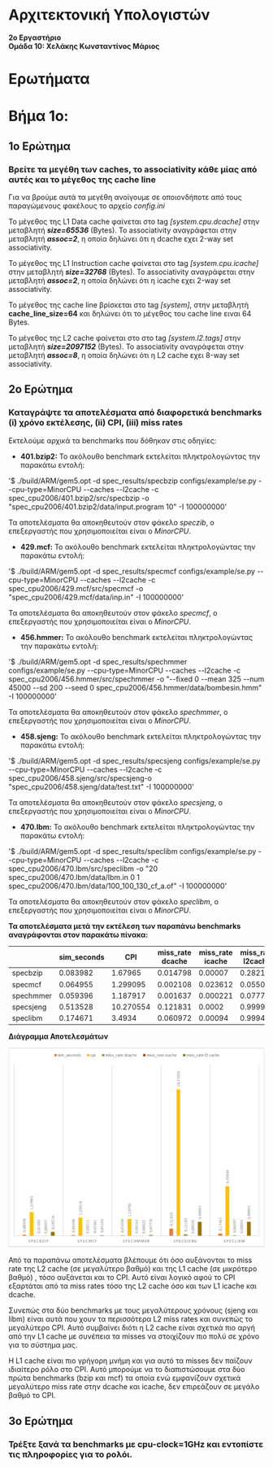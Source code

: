 # Αρχιτεκτονική Υπολογιστών

**2o Εργαστήριο**  
**Ομάδα 10: Χελάκης Κωνσταντίνος Μάριος** 

# Ερωτήματα

# Βήμα 1ο:  

## 1ο Ερώτημα   
### Βρείτε τα μεγέθη των caches, το associativity κάθε μίας από αυτές και το μέγεθος της cache line  

Για να βρούμε αυτά τα μεγέθη ανοίγουμε σε οποιονδήποτε από τους παραγώμενους φακέλους το αρχείο *config.ini*  

Το μέγεθος της L1 Data cache φαίνεται στο tag *[system.cpu.dcache]* στην μεταβλητή ***size=65536*** (Bytes). Το associativity αναγράφεται στην μεταβλητή ***assoc=2***, η οποία δηλώνει ότι η dcache εχει 2-way set associativity.  

Το μέγεθος της L1 Instruction cache φαίνεται στο tag *[system.cpu.icache]* στην μεταβλητή ***size=32768*** (Bytes). Το associativity αναγράφεται στην μεταβλητή ***assoc=2***, η οποία δηλώνει ότι η icache εχει 2-way set associativity.

Το μέγεθος της cache line βρίσκεται στο tag *[system]*, στην μεταβλητή **cache_line_size=64** και δηλώνει ότι το μέγεθος του cache line ειναι 64 Bytes. 

Το μέγεθος της L2 cache φαίνεται στο στο tag *[system.l2.tags]* στην μεταβλητή ***size=2097152*** (Bytes). Το associativity αναγράφεται στην μεταβλητή ***assoc=8***, η οποία δηλώνει ότι η L2 cache εχει 8-way set associativity.  

## 2ο Ερώτημα 
### Καταγράψτε τα αποτελέσματα από διαφορετικά benchmarks (i) χρόνο εκτέλεσης, (ii) CPI, (iii) miss rates 

Εκτελούμε αρχικά τα benchmarks που δόθηκαν στις οδηγίες: 

* **401.bzip2:** Το ακόλουθο benchmark εκτελείται πληκτρολογώντας την παρακάτω εντολή: 

'$ ./build/ARM/gem5.opt -d spec_results/specbzip configs/example/se.py --cpu-type=MinorCPU --caches --l2cache -c spec_cpu2006/401.bzip2/src/specbzip -o "spec_cpu2006/401.bzip2/data/input.program 10" -I 100000000'

Τα αποτελέσματα θα αποκηθευτούν στον φάκελο *speczib*, ο επεξεργαστής που χρησιμοποιείται είναι ο *MinorCPU*.

* **429.mcf:** Το ακόλουθο benchmark εκτελείται πληκτρολογώντας την παρακάτω εντολή: 

'$ ./build/ARM/gem5.opt -d spec_results/specmcf configs/example/se.py --cpu-type=MinorCPU --caches --l2cache -c spec_cpu2006/429.mcf/src/specmcf -o "spec_cpu2006/429.mcf/data/inp.in" -I 100000000'

Τα αποτελέσματα θα αποκηθευτούν στον φάκελο *specmcf*, ο επεξεργαστής που χρησιμοποιείται είναι ο *MinorCPU*.

* **456.hmmer:** Το ακόλουθο benchmark εκτελείται πληκτρολογώντας την παρακάτω εντολή: 

'$ ./build/ARM/gem5.opt -d spec_results/spechmmer configs/example/se.py --cpu-type=MinorCPU --caches --l2cache -c spec_cpu2006/456.hmmer/src/spechmmer -o "--fixed 0 --mean 325 --num 45000 --sd 200 --seed 0 spec_cpu2006/456.hmmer/data/bombesin.hmm" -I 100000000'

Τα αποτελέσματα θα αποκηθευτούν στον φάκελο *spechmmer*, ο επεξεργαστής που χρησιμοποιείται είναι ο *MinorCPU*. 

* **458.sjeng:** Το ακόλουθο benchmark εκτελείται πληκτρολογώντας την παρακάτω εντολή: 

'$ ./build/ARM/gem5.opt -d spec_results/specsjeng configs/example/se.py --cpu-type=MinorCPU --caches --l2cache -c spec_cpu2006/458.sjeng/src/specsjeng-o "spec_cpu2006/458.sjeng/data/test.txt" -I 100000000'

Τα αποτελέσματα θα αποκηθευτούν στον φάκελο *specsjeng*, ο επεξεργαστής που χρησιμοποιείται είναι ο *MinorCPU*.  

* **470.lbm:** Το ακόλουθο benchmark εκτελείται πληκτρολογώντας την παρακάτω εντολή: 

'$ ./build/ARM/gem5.opt -d spec_results/speclibm configs/example/se.py --cpu-type=MinorCPU --caches --l2cache -c spec_cpu2006/470.lbm/src/speclibm -o "20 spec_cpu2006/470.lbm/data/lbm.in 0 1 spec_cpu2006/470.lbm/data/100_100_130_cf_a.of" -I 100000000'

Τα αποτελέσματα θα αποκηθευτούν στον φάκελο *speclibm*, ο επεξεργαστής που χρησιμοποιείται είναι ο *MinorCPU*. 

**Τα αποτελέσματα μετά την εκτέλεση των παραπάνω benchmarks αναγράφονται στον παρακάτω πίνακα:**  

|          |sim_seconds	|CPI	|miss_rate dcache	|miss_rate icache	|miss_rate l2cache |
|---|---|---|---|---|---|
|specbzip	 |0.083982	|1.67965	 |0.014798	|0.00007	|0.282163 |
|specmcf	 |0.064955	|1.299095	 |0.002108	|0.023612	|0.055046 |
|spechmmer |0.059396	|1.187917	 |0.001637	|0.000221	|0.07776  |
|specsjeng |0.513528	|10.270554 |0.121831	|0.0002	  |0.999972 |
|speclibm	 |0.174671	|3.4934	   |0.060972	|0.00094	|0.99944  |

**Διάγραμμα Αποτελεσμάτων**

![Chart 1](/Lab2/Chart1.png)

Από τα παραπάνω αποτελέσματα βλέπουμε ότι όσο αυξάνονται το miss rate της L2 cache (σε μεγαλύτερο βαθμό) και της L1 cache (σε μικρότερο βαθμό) , τόσο αυξάνεται και το CPI. Αυτό είναι λογικό αφού το CPI εξαρτάται από τα miss rates τόσο της L2 cache όσο και των L1 icache και dcache. 

Συνεπώς στα δύο benchmarks με τους μεγαλύτερους χρόνους (sjeng και libm) είναι αυτά που χουν τα περισσότερα L2 miss rates και συνεπώς το μεγαλύτερο CPI. Αυτό συμβαίνει διότι η L2 cache είναι σχετικά πιο αργή από την L1 cache με συνέπεια τα misses να στοιχίζουν πιο πολύ σε χρόνο για το σύστημα μας.

Η L1 cache είναι πιο γρήγορη μνήμη και για αυτό τα misses δεν παίζουν ιδιαίτερο ρόλο στο CPI. Αυτό μπορούμε να το διαπιστώσουμε στα δύο πρώτα benchmarks (bzip και mcf) τα οποία ενώ εμφανίζουν σχετικά μεγαλύτερο miss rate στην dcache και icache, δεν επιρεάζουν σε μεγάλο βαθμό το CPI. 

## 3ο Ερώτημα 
### Τρέξτε ξανά τα benchmarks με cpu-clock=1GHz και εντοπίστε τις πληροφορίες για το ρολόι.

